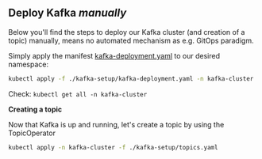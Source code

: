 ## Deploy Kafka _manually_

Below you'll find the steps to deploy our Kafka cluster (and creation of a topic) manually, means no automated mechanism as e.g. GitOps paradigm.

Simply apply the manifest [kafka-deployment.yaml](kafka-setup/kafka-deployment.yaml) to our desired namespace:  

```bash
kubectl apply -f ./kafka-setup/kafka-deployment.yaml -n kafka-cluster
```

Check: ```kubectl get all -n kafka-cluster```

**Creating a topic**

Now that Kafka is up and running, let's create a topic by using the TopicOperator

```bash
kubectl apply -n kafka-cluster -f ./kafka-setup/topics.yaml
```